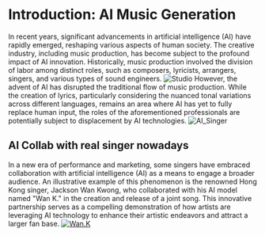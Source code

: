 # Introduction: AI Music Generation

<!--Writerside adds this topic when you create a new documentation project.
You can use it as a sandbox to play with Writerside features, and remove it from the TOC when you don't need it anymore.-->

In recent years, significant advancements in artificial intelligence (AI) have rapidly emerged, reshaping various aspects of human society. The creative industry, including music production, has become subject to the profound impact of AI innovation. Historically, music production involved the division of labor among distinct roles, such as composers, lyricists, arrangers, singers, and various types of sound engineers. 
<img src="Studio.jpg" alt="Studio" border-effect="line"/>
However, the advent of AI has disrupted the traditional flow of music production. While the creation of lyrics, particularly considering the nuanced tonal variations across different languages, remains an area where AI has yet to fully replace human input, the roles of the aforementioned professionals are potentially subject to displacement by AI technologies.
<img src="AI Singer.png" alt="AI_Singer" border-effect="line"/>

## AI Collab with real singer nowadays
In a new era of performance and marketing, some singers have embraced collaboration with artificial intelligence (AI) as a means to engage a broader audience. An illustrative example of this phenomenon is the renowned Hong Kong singer, Jackson Wan Kwong, who collaborated with his AI model named "Wan K." in the creation and release of a joint song. This innovative partnership serves as a compelling demonstration of how artists are leveraging AI technology to enhance their artistic endeavors and attract a larger fan base.
[![Wan.K](YouTube.jpg)](https://youtu.be/hDSft4Ah1Qw?si=JrjXGB_-9enUTq1b&t=169)
